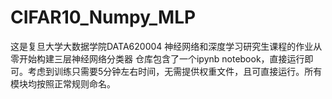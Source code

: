 # CIFAR10_Numpy_MLP
这是复旦大学大数据学院DATA620004 神经网络和深度学习研究生课程的作业从零开始构建三层神经网络分类器
仓库包含了一个ipynb notebook，直接运行即可。考虑到训练只需要5分钟左右时间，无需提供权重文件，且可直接运行。所有模块均按照正常规则命名。

